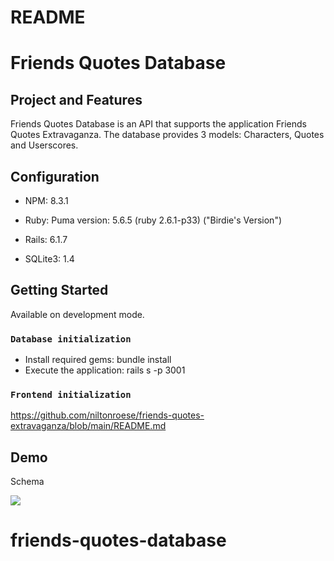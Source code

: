 # README

# Friends Quotes Database

## Project and Features

Friends Quotes Database is an API that supports the application Friends Quotes Extravaganza. 
The database provides 3 models: Characters, Quotes and Userscores.

## Configuration

* NPM:
8.3.1

* Ruby:
Puma version: 5.6.5 (ruby 2.6.1-p33) ("Birdie's Version")

* Rails:
6.1.7

* SQLite3:
1.4

## Getting Started

Available on development mode.

### `Database initialization`

- Install required gems: 
    bundle install
- Execute the application:
    rails s -p 3001

### `Frontend initialization`

https://github.com/niltonroese/friends-quotes-extravaganza/blob/main/README.md

## Demo

Schema

![](../../../../Desktop/Screen%20Shot%202022-11-23%20at%202.39.35%20pm.png)

# friends-quotes-database
